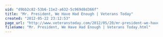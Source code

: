 ```yaml
---
uid: "d9bb2c82-53b6-11e2-a632-5c969d8d366f"
title: "Mr. President, We Have Had Enough | Veterans Today"
created: "2012-05-22 23:12:53"
page_url: "http://www.veteranstoday.com/2012/05/20/mr-president-we-have-had-enough/"
filename: "Mr. President, We Have Had Enough | Veterans Today.html"
---
```


